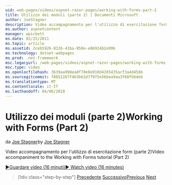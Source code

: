 ```yaml
---
uid: web-pages/videos/aspnet-razor-pages/working-with-forms-part-2
title: Utilizzo dei moduli (parte 2) | Documenti Microsoft
author: JoeStagner
description: Video accompagnamento per l'utilizzo di esercitazione form (parte 2)
ms.author: aspnetcontent
manager: wpickett
ms.date: 02/25/2011
ms.topic: article
ms.assetid: 2ceb5926-8326-41ba-858e-e86924b2e99b
ms.technology: dotnet-webpages
ms.prod: .net-framework
msc.legacyurl: /web-pages/videos/aspnet-razor-pages/working-with-forms-part-2
msc.type: video
ms.openlocfilehash: 3639aa998ea8f70e8e910d4265435acf3a4d458b
ms.sourcegitcommit: f8852267f463b62d7f975e56bea9aa3f68fbbdeb
ms.translationtype: MT
ms.contentlocale: it-IT
ms.lasthandoff: 04/06/2018
---
```

<a name="working-with-forms-part-2"></a><span data-ttu-id="3305f-103">Utilizzo dei moduli (parte 2)</span><span class="sxs-lookup"><span data-stu-id="3305f-103">Working with Forms (Part 2)</span></span>
====================
<span data-ttu-id="3305f-104">da [Joe Stagner](https://github.com/JoeStagner)</span><span class="sxs-lookup"><span data-stu-id="3305f-104">by [Joe Stagner](https://github.com/JoeStagner)</span></span>

<span data-ttu-id="3305f-105">Video accompagnamento per l'utilizzo di esercitazione form (parte 2)</span><span class="sxs-lookup"><span data-stu-id="3305f-105">Video accompaniment to the Working with Forms tutorial (Part 2)</span></span>

[<span data-ttu-id="3305f-106">&#9654;Guardare video (16 minuti)</span><span class="sxs-lookup"><span data-stu-id="3305f-106">&#9654; Watch video (16 minutes)</span></span>](https://channel9.msdn.com/Blogs/ASP-NET-Site-Videos/working-with-forms-part-2)

> [!div class="step-by-step"]
> <span data-ttu-id="3305f-107">[Precedente](working-with-forms-part-1.md)
> [Successivo](working-with-data-part-1.md)</span><span class="sxs-lookup"><span data-stu-id="3305f-107">[Previous](working-with-forms-part-1.md)
[Next](working-with-data-part-1.md)</span></span>
